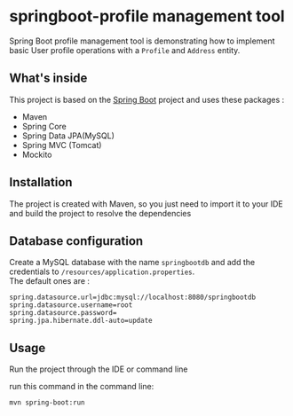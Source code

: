 # springboot-profile management tool

Spring Boot profile management tool is demonstrating how to implement basic User profile operations with a `Profile` and `Address` entity.

## What's inside 
This project is based on the [Spring Boot](http://projects.spring.io/spring-boot/) project and uses these packages :
- Maven
- Spring Core
- Spring Data JPA(MySQL)
- Spring MVC (Tomcat)
- Mockito


## Installation 
The project is created with Maven, so you just need to import it to your IDE and build the project to resolve the dependencies

## Database configuration 
Create a MySQL database with the name `springbootdb` and add the credentials to `/resources/application.properties`.  
The default ones are :

```
spring.datasource.url=jdbc:mysql://localhost:8080/springbootdb
spring.datasource.username=root
spring.datasource.password=
spring.jpa.hibernate.ddl-auto=update
```

## Usage 
Run the project through the IDE or command line


run this command in the command line:
```
mvn spring-boot:run
```
